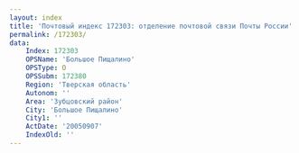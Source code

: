 ```yaml
---
layout: index
title: 'Почтовый индекс 172303: отделение почтовой связи Почты России'
permalink: /172303/
data:
    Index: 172303
    OPSName: 'Большое Пищалино'
    OPSType: О
    OPSSubm: 172380
    Region: 'Тверская область'
    Autonom: ''
    Area: 'Зубцовский район'
    City: 'Большое Пищалино'
    City1: ''
    ActDate: '20050907'
    IndexOld: ''
---
```

